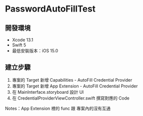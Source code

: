 # PasswordAutoFillTest

## 開發環境
* Xcode 13.1
* Swift 5
* 最低安裝版本：iOS 15.0

## 建立步驟
1. 專案的 Target 新增 Capabilities - AutoFill Credential Provider
2. 專案的 Target 新增 App Extension - AutoFill Credential Provider
3. 在 MainInterface.storyboard 設計 UI
4. 在 CredentialProviderViewController.swift 撰寫對應的 Code

Notes：App Extension 裡的 func 跟 專案內的沒有互通
